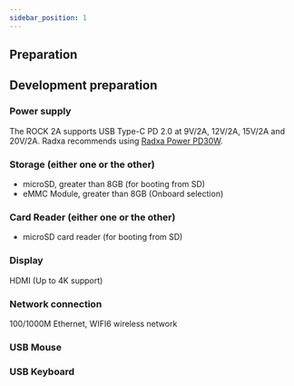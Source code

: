 ```yaml
---
sidebar_position: 1
---
```


## Preparation

## Development preparation

<Tabs queryString="target">

<TabItem value="necessary item" label="necessary">

### Power supply

The ROCK 2A supports USB Type-C PD 2.0 at 9V/2A, 12V/2A, 15V/2A and 20V/2A. Radxa recommends using [Radxa Power PD30W](../../../../accessories/pd_30w.md).

### Storage (either one or the other)

- microSD, greater than 8GB (for booting from SD)
- eMMC Module, greater than 8GB (Onboard selection)

### Card Reader (either one or the other)

- microSD card reader (for booting from SD)

</TabItem>

<TabItem value="non essential" label="Non essential">

### Display

HDMI (Up to 4K support)

### Network connection

100/1000M Ethernet, WIFI6 wireless network

### USB Mouse

### USB Keyboard

</TabItem>

</Tabs>
